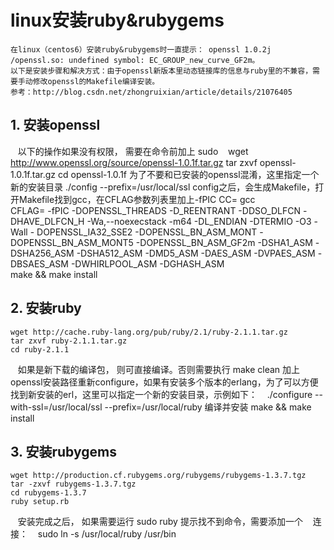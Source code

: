 # linux安装ruby&rubygems
    在linux（centos6）安装ruby&rubygems时一直提示： openssl 1.0.2j /openssl.so: undefined symbol: EC_GROUP_new_curve_GF2m。
    以下是安装步骤和解决方式：由于openssl新版本里动态链接库的信息与ruby里的不兼容，需要手动修改openssl的Makefile编译安装。
    参考：http://blog.csdn.net/zhongruixian/article/details/21076405

## 1. 安装openssl
    以下的操作如果没有权限， 需要在命令前加上  sudo 
    wget http://www.openssl.org/source/openssl-1.0.1f.tar.gz
    tar zxvf openssl-1.0.1f.tar.gz
    cd openssl-1.0.1f
    为了不要和已安装的openssl混淆，这里指定一个新的安装目录
    ./config --prefix=/usr/local/ssl 
    config之后，会生成Makefile，打开Makefile找到gcc，在CFLAG参数列表里加上-fPIC
      CC= gcc    
      CFLAG= -fPIC -DOPENSSL_THREADS -D_REENTRANT -DDSO_DLFCN -DHAVE_DLFCN_H -Wa,--noexecstack -m64 -DL_ENDIAN -DTERMIO -O3 -Wall -     DOPENSSL_IA32_SSE2 -DOPENSSL_BN_ASM_MONT -DOPENSSL_BN_ASM_MONT5 -DOPENSSL_BN_ASM_GF2m -DSHA1_ASM -DSHA256_ASM -DSHA512_ASM -DMD5_ASM -DAES_ASM -DVPAES_ASM -DBSAES_ASM -DWHIRLPOOL_ASM -DGHASH_ASM   
    make && make install
    
  
## 2. 安装ruby 
    wget http://cache.ruby-lang.org/pub/ruby/2.1/ruby-2.1.1.tar.gz
    tar zxvf ruby-2.1.1.tar.gz
    cd ruby-2.1.1
    如果是新下载的编译包， 则可直接编译。否则需要执行
    make clean
    加上openssl安装路径重新configure，如果有安装多个版本的erlang，为了可以方便找到新安装的erl，这里可以指定一个新的安装目录，示例如下：
    ./configure --with-ssl=/usr/local/ssl --prefix=/usr/local/ruby
    编译并安装
    make && make install
   
   
## 3. 安装rubygems
    wget http://production.cf.rubygems.org/rubygems/rubygems-1.3.7.tgz
    tar -zxvf rubygems-1.3.7.tgz
    cd rubygems-1.3.7
    ruby setup.rb
    
    安装完成之后， 如果需要运行 sudo ruby 提示找不到命令，需要添加一个
    连接：
    sudo ln -s /usr/local/ruby /usr/bin

